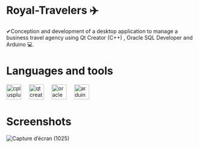 # Royal-Travelers ✈️​
✔Conception and development of a desktop application to manage a business travel agency using Qt Creator (C++) , Oracle SQL Developer and Arduino 💻​.
<br>
# Languages and tools
<p align="left">
  <img src="https://cdn.jsdelivr.net/gh/devicons/devicon/icons/cplusplus/cplusplus-original.svg" height="40" alt="cplusplus logo"  />
  <img width="12" />
  <img src="https://cdn.simpleicons.org/qt/41CD52" height="40" alt="qtcreator logo"  />
  <img width="12" />
  <img src="https://cdn.simpleicons.org/oracle/F80000" height="40" alt="oracle logo"  />
  <img width="12" />
  <img src="https://cdn.jsdelivr.net/gh/devicons/devicon/icons/arduino/arduino-original.svg" height="40" alt="arduino logo"  />
</p>

# Screenshots

![Capture d’écran (1025)](https://github.com/user-attachments/assets/08997e2f-e8da-4e6c-b44f-70069592f40a)
